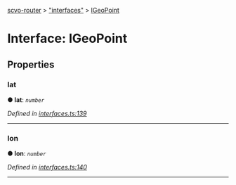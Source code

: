 [scvo-router](../README.md) > ["interfaces"](../modules/_interfaces_.md) > [IGeoPoint](../interfaces/_interfaces_.igeopoint.md)



# Interface: IGeoPoint


## Properties
<a id="lat"></a>

###  lat

**●  lat**:  *`number`* 

*Defined in [interfaces.ts:139](https://github.com/scvodigital/scvo-router/blob/35f78e1/src/interfaces.ts#L139)*





___

<a id="lon"></a>

###  lon

**●  lon**:  *`number`* 

*Defined in [interfaces.ts:140](https://github.com/scvodigital/scvo-router/blob/35f78e1/src/interfaces.ts#L140)*





___


